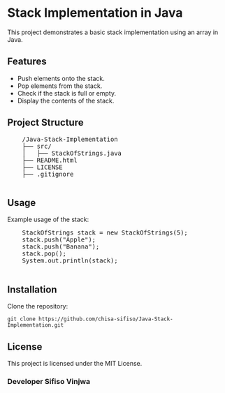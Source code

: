 <!DOCTYPE html>
<html lang="en">
<head>
    <meta charset="UTF-8">
    <meta name="viewport" content="width=device-width, initial-scale=1.0">
    
    
<body>

  <h1>Stack Implementation in Java</h1>
    <p>This project demonstrates a basic stack implementation using an array in Java.</p>

   <h2>Features</h2>
    <ul>
        <li>Push elements onto the stack.</li>
        <li>Pop elements from the stack.</li>
        <li>Check if the stack is full or empty.</li>
        <li>Display the contents of the stack.</li>
    </ul>

   <h2>Project Structure</h2>
    <pre>
    /Java-Stack-Implementation
    ├── src/
    │   ├── StackOfStrings.java
    ├── README.html
    ├── LICENSE
    ├── .gitignore
    </pre>

   <h2>Usage</h2>
    <p>Example usage of the stack:</p>
    <pre>
    StackOfStrings stack = new StackOfStrings(5);
    stack.push("Apple");
    stack.push("Banana");
    stack.pop();
    System.out.println(stack);
    </pre>

  <h2>Installation</h2>
    <p>Clone the repository:</p>
    <pre><code>git clone https://github.com/chisa-sifiso/Java-Stack-Implementation.git</code></pre>

   <h2>License</h2>
    <p>This project is licensed under the MIT License.</p>
  <h3> Developer Sifiso Vinjwa </h3>
</body>
</html>
